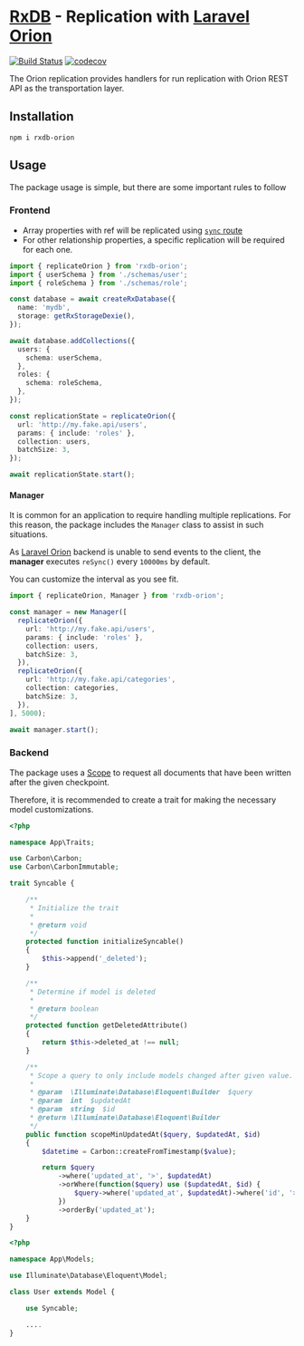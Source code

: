 # [RxDB](https://rxdb.info) - Replication with [Laravel Orion](https://tailflow.github.io/laravel-orion-docs)

[![Build Status](https://github.com/serenysoft/rxdb-orion/actions/workflows/ci.yml/badge.svg)](https://github.com/serenysoft/rxdb-orion/actions/workflows/ci.yml)
[![codecov](https://codecov.io/gh/serenysoft/rxdb-orion/branch/master/graph/badge.svg?token=GANBHB4ZHS)](https://codecov.io/gh/serenysoft/rxdb-orion)

The Orion replication provides handlers for run replication with Orion REST API as the transportation layer.

## Installation

`npm i rxdb-orion`

## Usage

The package usage is simple, but there are some important rules to follow

### Frontend

- Array properties with ref will be replicated using [`sync` route](https://tailflow.github.io/laravel-orion-docs/v2.x/guide/relationships.html#syncing)
- For other relationship properties, a specific replication will be required for each one.

```typescript
import { replicateOrion } from 'rxdb-orion';
import { userSchema } from './schemas/user';
import { roleSchema } from './schemas/role';

const database = await createRxDatabase({
  name: 'mydb',
  storage: getRxStorageDexie(),
});

await database.addCollections({
  users: {
    schema: userSchema,
  },
  roles: {
    schema: roleSchema,
  },
});

const replicationState = replicateOrion({
  url: 'http://my.fake.api/users',
  params: { include: 'roles' },
  collection: users,
  batchSize: 3,
});

await replicationState.start();
```

#### Manager

It is common for an application to require handling multiple replications.
For this reason, the package includes the `Manager` class to assist in such situations.

As [Laravel Orion](https://tailflow.github.io/laravel-orion-docs) backend is unable to send events to the client,
the **manager** executes `reSync()` every `10000ms` by default.

You can customize the interval as you see fit.

```typescript
import { replicateOrion, Manager } from 'rxdb-orion';

const manager = new Manager([
  replicateOrion({
    url: 'http://my.fake.api/users',
    params: { include: 'roles' },
    collection: users,
    batchSize: 3,
  }),
  replicateOrion({
    url: 'http://my.fake.api/categories',
    collection: categories,
    batchSize: 3,
  }),
], 5000);

await manager.start();
```

### Backend

The package uses a [Scope](https://tailflow.github.io/laravel-orion-docs/v2.x/guide/search.html#filtering) to request all documents that have been written after the given checkpoint.

Therefore, it is recommended to create a trait for making the necessary model customizations.

```php
<?php

namespace App\Traits;

use Carbon\Carbon;
use Carbon\CarbonImmutable;

trait Syncable {

    /**
     * Initialize the trait
     *
     * @return void
     */
    protected function initializeSyncable()
    {
        $this->append('_deleted');
    }

    /**
     * Determine if model is deleted
     *
     * @return boolean
     */
    protected function getDeletedAttribute()
    {
        return $this->deleted_at !== null;
    }   

    /**
     * Scope a query to only include models changed after given value.
     *
     * @param  \Illuminate\Database\Eloquent\Builder  $query
     * @param  int  $updatedAt
     * @param  string  $id
     * @return \Illuminate\Database\Eloquent\Builder
     */
    public function scopeMinUpdatedAt($query, $updatedAt, $id)
    {
        $datetime = Carbon::createFromTimestamp($value);

        return $query
            ->where('updated_at', '>', $updatedAt)
            ->orWhere(function($query) use ($updatedAt, $id) {
                $query->where('updated_at', $updatedAt)->where('id', '>', $id);
            })
            ->orderBy('updated_at');
    }
}

```

```php
<?php

namespace App\Models;

use Illuminate\Database\Eloquent\Model;

class User extends Model {

    use Syncable;

    ....
}
```





